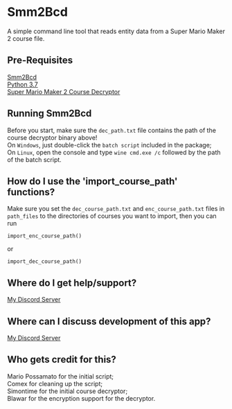 # Smm2Bcd
A simple command line tool that reads entity data from a Super Mario Maker 2 course file.

## Pre-Requisites
[Smm2Bcd](https://github.com/MarioPossamato/smm2bcd/archive/master.zip)  
[Python 3.7](https://www.python.org/downloads/release/python-370/)  
[Super Mario Maker 2 Course Decryptor](https://cdn.discordapp.com/attachments/638445176070602752/665586143001051156/smm2dec.exe)

## Running Smm2Bcd
Before you start, make sure the `dec_path.txt` file contains the path of the course decryptor binary above!  
On `Windows`, just double-click the `batch script` included in the package;  
On `Linux`, open the console and type `wine cmd.exe /c` followed by the path of the batch script.

## How do I use the 'import_course_path' functions?
Make sure you set the `dec_course_path.txt` and `enc_course_path.txt` files in `path_files` to the directories of courses you want to import, then you can run
```
import_enc_course_path()
```
or
```
import_dec_course_path()
```

## Where do I get help/support?
[My Discord Server](https://discord.gg/8wx8uQF)

## Where can I discuss development of this app?
[My Discord Server](https://discord.gg/8wx8uQF)

## Who gets credit for this?
Mario Possamato for the initial script;  
Comex for cleaning up the script;  
Simontime for the initial course decryptor;  
Blawar for the encryption support for the decryptor.
